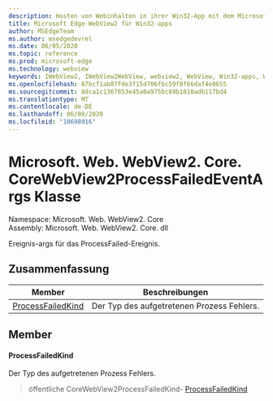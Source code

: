 ```yaml
---
description: Hosten von Webinhalten in ihrer Win32-App mit dem Microsoft Edge WebView2-Steuerelement
title: Microsoft Edge-WebView2 für Win32-apps
author: MSEdgeTeam
ms.author: msedgedevrel
ms.date: 06/05/2020
ms.topic: reference
ms.prod: microsoft-edge
ms.technology: webview
keywords: IWebView2, IWebView2WebView, webview2, WebView, Win32-apps, Win32, Edge, ICoreWebView2, ICoreWebView2Controller, Browser-Steuerelement, Edge-HTML
ms.openlocfilehash: 87bcf1ab87fde3f15d706fbc59f8f66daf4e0655
ms.sourcegitcommit: 8dca1c1367853e45a0a975bc89b1818adb117bd4
ms.translationtype: MT
ms.contentlocale: de-DE
ms.lasthandoff: 06/08/2020
ms.locfileid: "10698916"
---
```

# Microsoft. Web. WebView2. Core. CoreWebView2ProcessFailedEventArgs Klasse 

Namespace: Microsoft. Web. WebView2. Core \
Assembly: Microsoft. Web. WebView2. Core. dll

Ereignis-args für das ProcessFailed-Ereignis.

## Zusammenfassung

 Member                        | Beschreibungen
--------------------------------|---------------------------------------------
[ProcessFailedKind](#processfailedkind) | Der Typ des aufgetretenen Prozess Fehlers.

## Member

#### ProcessFailedKind 

Der Typ des aufgetretenen Prozess Fehlers.

> öffentliche CoreWebView2ProcessFailedKind- [ProcessFailedKind](#processfailedkind)

